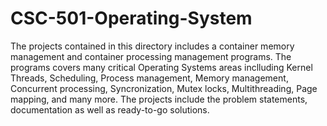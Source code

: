 # CSC-501-Operating-System

The projects contained in this directory includes a container memory management and container processing management programs. The programs covers many critical Operating Systems areas inclluding Kernel Threads, Scheduling, Process management, Memory management, Concurrent processing, Syncronization, Mutex locks, Multithreading, Page mapping, and many more. The projects include the problem statements, documentation as well as ready-to-go solutions.
